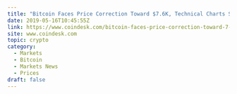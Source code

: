 ```yaml
---
title: "Bitcoin Faces Price Correction Toward $7.6K, Technical Charts Suggest"
date: 2019-05-16T10:45:55Z
link: https://www.coindesk.com/bitcoin-faces-price-correction-toward-7-6k-technical-charts-suggest?utm_medium=RSS&utm_source=hune
site: www.coindesk.com
topic: crypto
category:
  - Markets
  - Bitcoin
  - Markets News
  - Prices
draft: false
---
```


